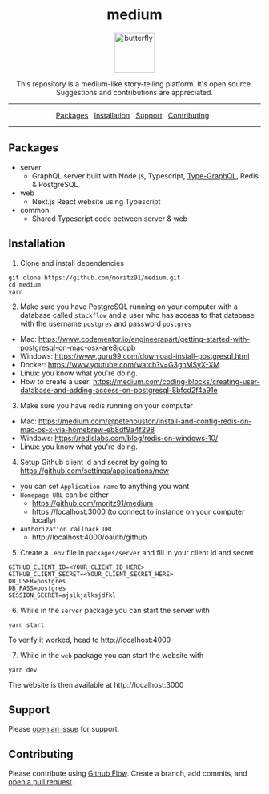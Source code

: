 <div align="center">
<h1>medium</h1>

<a href="https://www.joypixels.com/profiles/emoji/butterfly">
  <img
    height="80"
    width="80"
    alt="butterfly"
    src="https://user-images.githubusercontent.com/4271921/76940653-f33a0500-68fa-11ea-9d28-56926e37f20a.png"
  />
</a>

<p>This repository is a medium-like story-telling platform. It's open source. Suggestions and contributions are appreciated.</p>

</div>

---

<p align="center">
  <a href="#packages">Packages</a>&nbsp;&nbsp;
  <a href="#installation">Installation</a>&nbsp;&nbsp;
  <a href="#support">Support</a>&nbsp;&nbsp;
  <a href="#contributing">Contributing</a>&nbsp;&nbsp;
</p>

---

## Packages

- server
  - GraphQL server built with Node.js, Typescript, [Type-GraphQL](https://19majkel94.github.io/type-graphql/), Redis & PostgreSQL
- web
  - Next.js React website using Typescript
- common
  - Shared Typescript code between server & web

## Installation

1. Clone and install dependencies

```
git clone https://github.com/moritz91/medium.git
cd medium
yarn
```

2. Make sure you have PostgreSQL running on your computer with a database called `stackflow` and a user who has access to that database with the username `postgres` and password `postgres`

- Mac: https://www.codementor.io/engineerapart/getting-started-with-postgresql-on-mac-osx-are8jcopb
- Windows: https://www.guru99.com/download-install-postgresql.html
- Docker: https://www.youtube.com/watch?v=G3gnMSyX-XM
- Linux: you know what you're doing.
- How to create a user: https://medium.com/coding-blocks/creating-user-database-and-adding-access-on-postgresql-8bfcd2f4a91e

3. Make sure you have redis running on your computer

- Mac: https://medium.com/@petehouston/install-and-config-redis-on-mac-os-x-via-homebrew-eb8df9a4f298
- Windows: https://redislabs.com/blog/redis-on-windows-10/
- Linux: you know what you're doing.

4. Setup Github client id and secret by going to https://github.com/settings/applications/new

- you can set `Application name` to anything you want
- `Homepage URL` can be either
  - https://github.com/moritz91/medium
  - https://localhost:3000 (to connect to instance on your computer locally)
- `Authorization callback URL`
  - http://localhost:4000/oauth/github

5. Create a `.env` file in `packages/server` and fill in your client id and secret

```
GITHUB_CLIENT_ID=<YOUR_CLIENT_ID_HERE>
GITHUB_CLIENT_SECRET=<YOUR_CLIENT_SECRET_HERE>
DB_USER=postgres
DB_PASS=postgres
SESSION_SECRET=ajslkjalksjdfkl
```

6. While in the `server` package you can start the server with

```
yarn start
```

To verify it worked, head to http://localhost:4000

7. While in the `web` package you can start the website with

```
yarn dev
```

The website is then available at http://localhost:3000

## Support

Please [open an issue](https://github.com/moritz91/medium/issues/new) for support.

## Contributing

Please contribute using [Github Flow](https://guides.github.com/introduction/flow/). Create a branch, add commits, and [open a pull request](https://github.com/moritz91/medium/compare/).
